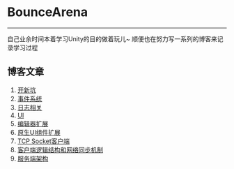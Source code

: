 # BounceArena

---

自己业余时间本着学习Unity的目的做着玩儿~
顺便也在努力写一系列的博客来记录学习过程

## 博客文章
1. [开新坑](http://inspoy.cc/wordpress/index.php/133.html)
2. [事件系统](http://inspoy.cc/wordpress/index.php/135.html)
3. [日志相关](http://inspoy.cc/wordpress/index.php/142.html)
4. [UI](http://inspoy.cc/wordpress/index.php/145.html)
5. [编辑器扩展](http://inspoy.cc/wordpress/index.php/149.html)
6. [原生UI组件扩展](http://inspoy.cc/wordpress/index.php/154.html)
7. [TCP Socket客户端](http://inspoy.cc/wordpress/index.php/157.html)
8. [客户端逻辑结构和网络同步机制](http://inspoy.cc/wordpress/index.php/160.html)
9. [服务端架构](http://inspoy.cc/wordpress/index.php/164.html)